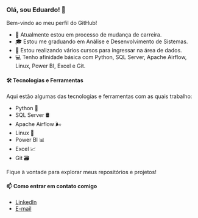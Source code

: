 ### Olá, sou Eduardo! 👋

Bem-vindo ao meu perfil do GitHub!

- 🔭 Atualmente estou em processo de mudança de carreira.
- 🎓 Estou me graduando em Análise e Desenvolvimento de Sistemas.
- 🌱 Estou realizando vários cursos para ingressar na área de dados.
- 💻 Tenho afinidade básica com Python, SQL Server, Apache Airflow, Linux, Power BI, Excel e Git.

#### 🛠️ Tecnologias e Ferramentas

Aqui estão algumas das tecnologias e ferramentas com as quais trabalho:

- Python 🐍
- SQL Server 🛢️
- Apache Airflow 🌬️
- Linux 🐧
- Power BI 📊
- Excel 📈
- Git 🗃️

Fique à vontade para explorar meus repositórios e projetos!

#### 📫 Como entrar em contato comigo

- [LinkedIn](https://www.linkedin.com/in/eduardo-ferreira-rocha/)
- [E-mail](duuh_wow@hotmail.com)


